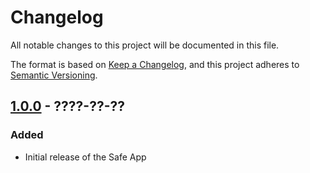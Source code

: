 # Changelog

All notable changes to this project will be documented in this file.

The format is based on [Keep a Changelog](https://keepachangelog.com/en/1.0.0/),
and this project adheres to [Semantic Versioning](https://semver.org/spec/v2.0.0.html).

## [1.0.0] - ????-??-??

### Added

- Initial release of the Safe App

[1.0.0]: https://github.com/sablierhq/safe-app/releases/tag/v1.0.0
